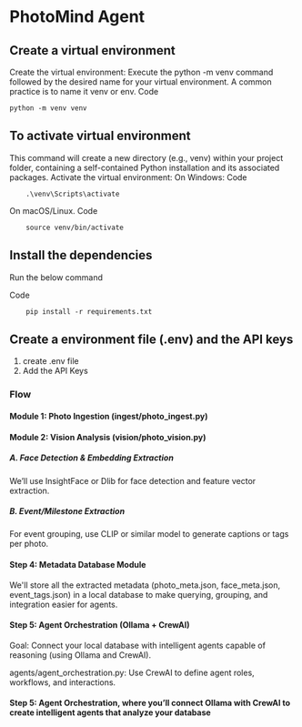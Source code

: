 # PhotoMind Agent

## Create a virtual environment

Create the virtual environment: Execute the python -m venv command followed by the desired name for your virtual environment. A common practice is to name it venv or env. 
Code

    python -m venv venv

## To activate virtual environment

This command will create a new directory (e.g., venv) within your project folder, containing a self-contained Python installation and its associated packages.
Activate the virtual environment:
On Windows:
Code

        .\venv\Scripts\activate
On macOS/Linux.
Code

        source venv/bin/activate

## Install the dependencies

Run the below command

Code

        pip install -r requirements.txt

## Create a environment file (.env) and the API keys

1. create .env file
2. Add the API Keys


### Flow

#### Module 1: Photo Ingestion (ingest/photo_ingest.py)
#### Module 2: Vision Analysis (vision/photo_vision.py)
##### A. Face Detection & Embedding Extraction
We’ll use InsightFace or Dlib for face detection and feature vector extraction.
##### B. Event/Milestone Extraction
For event grouping, use CLIP or similar model to generate captions or tags per photo.
#### Step 4: Metadata Database Module
We'll store all the extracted metadata (photo_meta.json, face_meta.json, event_tags.json) in a local database to make querying, grouping, and integration easier for agents.
#### Step 5: Agent Orchestration (Ollama + CrewAI)
Goal: Connect your local database with intelligent agents capable of reasoning (using Ollama and CrewAI).

agents/agent_orchestration.py: Use CrewAI to define agent roles, workflows, and interactions.
#### Step 5: Agent Orchestration, where you’ll connect Ollama with CrewAI to create intelligent agents that analyze your database

